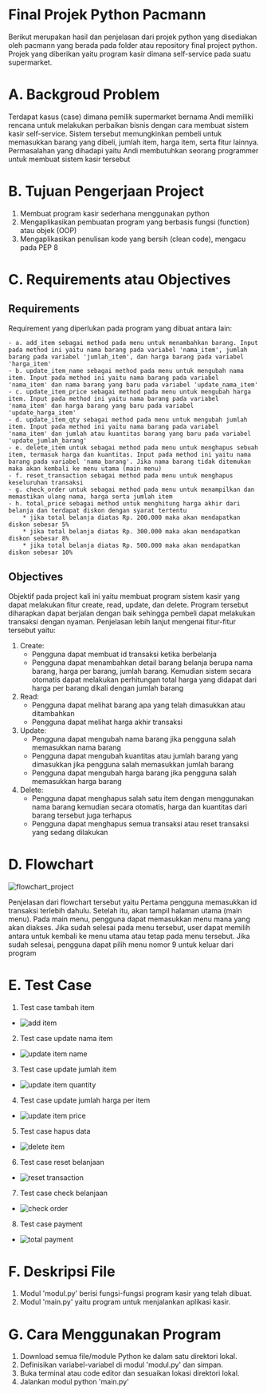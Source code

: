 # Final Projek Python Pacmann
Berikut merupakan hasil dan penjelasan dari projek python yang disediakan oleh pacmann yang berada pada folder atau repository final project python. Projek yang diberikan yaitu program kasir dimana self-service pada suatu supermarket.

# A. Backgroud Problem 
Terdapat kasus (case) dimana pemilik supermarket bernama Andi memiliki rencana untuk melakukan perbaikan bisnis dengan cara membuat sistem kasir self-service. Sistem tersebut memungkinkan pembeli untuk memasukkan barang yang dibeli, jumlah item, harga item, serta fitur lainnya. Permasalahan yang dihadapi yaitu Andi membutuhkan seorang programmer untuk membuat sistem kasir tersebut

# B. Tujuan Pengerjaan Project
1. Membuat program kasir sederhana menggunakan python
2. Mengaplikasikan pembuatan program yang berbasis fungsi (function) atau objek (OOP)
3. Mengaplikasikan penulisan kode yang bersih (clean code), mengacu pada PEP 8

# C. Requirements atau Objectives
## Requirements
Requirement yang diperlukan pada program yang dibuat antara lain:

    - a. add_item sebagai method pada menu untuk menambahkan barang. Input pada method ini yaitu nama barang pada variabel 'nama_item', jumlah barang pada variabel 'jumlah_item', dan harga barang pada variabel 'harga_item'
    - b. update_item_name sebagai method pada menu untuk mengubah nama item. Input pada method ini yaitu nama barang pada variabel 'nama_item' dan nama barang yang baru pada variabel 'update_nama_item'
    - c. update_item_price sebagai method pada menu untuk mengubah harga item. Input pada method ini yaitu nama barang pada variabel 'nama_item' dan harga barang yang baru pada variabel 'update_harga_item'
    - d. update_item_qty sebagai method pada menu untuk mengubah jumlah item. Input pada method ini yaitu nama barang pada variabel 'nama_item' dan jumlah atau kuantitas barang yang baru pada variabel 'update_jumlah_barang'
    - e. delete_item untuk sebagai method pada menu untuk menghapus sebuah item, termasuk harga dan kuantitas. Input pada method ini yaitu nama barang pada variabel 'nama_barang'. Jika nama barang tidak ditemukan maka akan kembali ke menu utama (main menu)
    - f. reset_transaction sebagai method pada menu untuk menghapus keseluruhan transaksi
    - g. check_order untuk sebagai method pada menu untuk menampilkan dan memastikan ulang nama, harga serta jumlah item
    - h. total_price sebagai method untuk menghitung harga akhir dari belanja dan terdapat diskon dengan syarat tertentu
        * jika total belanja diatas Rp. 200.000 maka akan mendapatkan diskon sebesar 5%
        * jika total belanja diatas Rp. 300.000 maka akan mendapatkan diskon sebesar 8%
        * jika total belanja diatas Rp. 500.000 maka akan mendapatkan diskon sebesar 10%
        

## Objectives
Objektif pada project kali ini yaitu membuat program sistem kasir yang dapat melakukan fitur create, read, update, dan delete. Program tersebut diharapkan dapat berjalan dengan baik sehingga pembeli dapat melakukan transaksi dengan nyaman. Penjelasan lebih lanjut mengenai fitur-fitur tersebut yaitu:
1. Create:
    + Pengguna dapat membuat id transaksi ketika berbelanja
    + Pengguna dapat menambahkan detail barang belanja berupa nama barang, harga per barang, jumlah barang. Kemudian sistem secara otomatis dapat melakukan perhitungan total harga yang didapat dari harga per barang dikali dengan jumlah barang
2. Read:
    + Pengguna dapat melihat barang apa yang telah dimasukkan atau ditambahkan
    + Pengguna dapat melihat harga akhir transaksi
3. Update:
    + Pengguna dapat mengubah nama barang jika pengguna salah memasukkan nama barang
    + Pengguna dapat mengubah kuantitas atau jumlah barang yang dimasukkan jika pengguna salah memasukkan jumlah barang
    + Pengguna dapat mengubah harga barang jika pengguna salah memasukkan harga barang
4. Delete:
    + Pengguna dapat menghapus salah satu item dengan menggunakan nama barang kemudian secara otomatis, harga dan kuantitas dari barang tersebut juga terhapus
    + Pengguna dapat menghapus semua transaksi atau reset transaksi yang sedang dilakukan

# D. Flowchart
![flowchart_project](https://github.com/maschenyy/Pacmann-Python-Project-Self-Service-Cashier/assets/77559787/27158041-64d9-4bdd-a368-99bbe79ab758) 

Penjelasan dari flowchart tersebut yaitu
Pertama pengguna memasukkan id transaksi terlebih dahulu. Setelah itu, akan tampil halaman utama (main menu). Pada main menu, pengguna dapat memasukkan menu mana yang akan diakses. Jika sudah selesai pada menu tersebut, user dapat memilih antara untuk kembali ke menu utama atau tetap pada menu tersebut. Jika sudah selesai, pengguna dapat pilih menu nomor 9 untuk keluar dari program

# E. Test Case
1. Test case tambah item
* ![add item](https://github.com/maschenyy/Pacmann-Python-Project-Self-Service-Cashier/assets/77559787/45f51747-6707-4772-a356-19512086da9f)

2. Test case update nama item
* ![update item name](https://github.com/maschenyy/Pacmann-Python-Project-Self-Service-Cashier/assets/77559787/11ab1020-ae4d-44e0-a8ec-a425dc25ec27)
        
3. Test case update jumlah item
* ![update item quantity](https://github.com/maschenyy/Pacmann-Python-Project-Self-Service-Cashier/assets/77559787/f24ae153-13a4-40b9-bd6e-9e8cbc176294)

4. Test case update jumlah harga per item
* ![update item price](https://github.com/maschenyy/Pacmann-Python-Project-Self-Service-Cashier/assets/77559787/bc83d229-f609-46f3-b0b4-c89c694ec0ab)

5. Test case hapus data
* ![delete item](https://github.com/maschenyy/Pacmann-Python-Project-Self-Service-Cashier/assets/77559787/1019f996-ddc0-4cfb-94a5-126a6578436d)

6. Test case reset belanjaan
* ![reset transaction](https://github.com/maschenyy/Pacmann-Python-Project-Self-Service-Cashier/assets/77559787/7ac23167-e846-412c-8c1f-fcdbad997af4)    

7. Test case check belanjaan
* ![check order](https://github.com/maschenyy/Pacmann-Python-Project-Self-Service-Cashier/assets/77559787/91f80f33-19c2-46af-8354-e205168292dc)

8. Test case payment
* ![total payment](https://github.com/maschenyy/Pacmann-Python-Project-Self-Service-Cashier/assets/77559787/3f5e0dc1-c71c-4577-a35b-dd6fe8f37645)


# F. Deskripsi File
1. Modul 'modul.py' berisi fungsi-fungsi program kasir yang telah dibuat.
2. Modul 'main.py' yaitu program untuk menjalankan aplikasi kasir.

# G. Cara Menggunakan Program
1. Download semua file/module Python ke dalam satu direktori lokal.
2. Definisikan variabel-variabel di modul 'modul.py' dan simpan.
3. Buka terminal atau code editor dan sesuaikan lokasi direktori lokal.
4. Jalankan modul python 'main.py'

